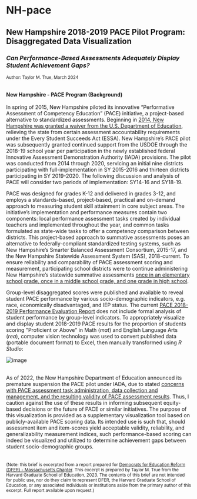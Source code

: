 # NH-pace



<h2>New Hampshire 2018-2019 PACE Pilot Program: Disaggregated Data Visualization</h2>
<h3><i>Can Performance-Based Assessments Adequately Display Student Achievement Gaps?</i></h3>
<sub>Author: Taylor M. True, March 2024</sub>
<br><br>

<b>New Hampshire - PACE Program (Background)</b><br><br>
In spring of 2015, New Hampshire piloted its innovative “Performative Assessment of Competency Education” (PACE) initiative, a project-based alternative to standardized assessments. Beginning in <a href="https://edreformnow.org/wp-content/uploads/2020/01/New-Hampshire-Innovative-Assessment-Pilot-1.pdf">2014, New Hampshire was granted a waiver from the U.S. Department of Education</a>, relieving the state from certain assessment accountability requirements under the Every Student Succeeds Act (ESSA). New Hampshire’s PACE pilot was subsequently granted continued support from the USDOE through the 2018-19 school year per participation in the newly established federal Innovative Assessment Demonstration Authority (IADA) provisions. The pilot was conducted from 2014 through 2020, servicing an initial nine districts participating with full-implementation in SY 2015-2016 and thirteen districts participating in SY 2019-2020. The following discussion and analysis of PACE will consider two periods of implementation: SY14-16 and SY18-19. 
<br>

PACE was designed for grades K-12 and delivered in grades 3-12, and employs a standards-based, project-based, practical and on-demand approach to measuring student skill attainment in core subject areas. The initiative’s implementation and performance measures contain two components: local performance assessment tasks created by individual teachers and implemented throughout the year, and common tasks formulated as state-wide tasks to offer a competency comparison between districts. This project-based approach to summative assessments poses an alternative to federally-compliant standardized testing systems, such as New Hampshire’s Smarter Balanced Assessment Consortium, 2015-17, and the New Hampshire Statewide Assessment System (SAS), 2018-current. To ensure reliability and comparability of PACE assessment scoring and measurement, participating school districts were to continue administering New Hampshire’s statewide summative assessments <a href="https://bills.nhliberty.org/bills/2017/HB166/revision/55">once in an elementary school grade, once in a middle school grade, and one grade in high school</a>. 
<br>

Group-level disaggregated scores were published and available to reveal student PACE performance by various socio-demographic indicators, e.g. race, economically disadvantaged, and IEP status. The current <a href="https://www.education.nh.gov/sites/g/files/ehbemt326/files/files/inline-documents/pacemanualvol2results.pdf">PACE 2018-2019 Performance Evaluation Report</a> does not include formal analysis of student performance by group-level indicators. To appropriately visualize and display student 2018-2019 PACE results for the proportion of students scoring "Proficient or Above" in Math (<i>mat</i>) and English Language Arts (<i>rea</i>), computer vision technology was used to convert published data (portable document format) to Excel, then manually transformed using <i>R Studio</i>:

![image](https://github.com/taylor-true/NH-pace/assets/152360749/c7744591-44fa-4c74-aab5-aad80fd854eb)

<br>
As of 2022, the New Hampshire Department of Education announced its premature suspension the PACE pilot under IADA, due to stated <a href="https://oese.ed.gov/files/2022/04/NHIADAWithdrawal3.9.2022.pdf">concerns with PACE assessment task administration, data collection and management, and the resulting validity of PACE assessment results</a>. Thus, I caution against the use of these results in informing subsequent equity-based decisions or the future of PACE or similar initiatives. The purpose of this visualization is provided as a supplementary visualization tool based on publicly-available PACE scoring data. Its intended use is such that, should assessment item and item-scores yield acceptable validity, reliability, and generalizability measurement indices, such performance-based scoring can indeed be visualized and utilized to determine achievement gaps between student socio-demographic groups. 
<br><br><br>

<sub>
(Note: this brief is excerpted from a report prepared for <a href="https://dfer.org/chapters/massachusetts/">Democrats for Education Reform (DFER) - Massachusetts Chapter</a>. This excerpt is prepared by Taylor M. True from the Harvard Graduate School of Education, 2023. The contents of this brief are not intended for public use, nor do they claim to represent DFER, the Harvard Graduate School of Education, or any associated individuals or institutions aside from the primary author of this excerpt. Full report available upon request.)</sub>


<br><br>


